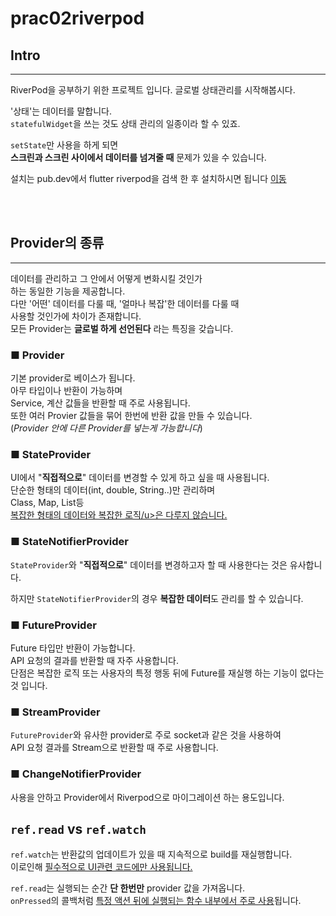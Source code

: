 # prac02riverpod

## Intro

---

RiverPod을 공부하기 위한 프로젝트 입니다.
글로벌 상태관리를 시작해봅시다.

'상태'는 데이터를 말합니다.  
`statefulWidget`을 쓰는 것도 상태 관리의 일종이라 할 수 있죠.

`setState`만 사용을 하게 되면  
**스크린과 스크린 사이에서 데이터를 넘겨줄 때** 문제가 있을 수 있습니다.

설치는 pub.dev에서 flutter riverpod을 검색 한 후 설치하시면 됩니다 [이동](https://pub.dev/packages/flutter_riverpod/install)

<br/>
<br/>

## Provider의 종류

---

데이터를 관리하고 그 안에서 어떻게 변화시킬 것인가  
하는 동일한 기능을 제공합니다.  
다만 '어떤' 데이터를 다룰 때, '얼마나 복잡'한 데이터를 다룰 때  
사용할 것인가에 차이가 존재합니다.  
모든 Provider는 **글로벌 하게 선언된다** 라는 특징을 갖습니다.

### ■ Provider

기본 provider로 베이스가 됩니다.  
아무 타입이나 반환이 가능하며  
Service, 계산 값들을 반환할 때 주로 사용됩니다.  
또한 여러 Provier 값들을 묶어 한번에 반환 값을 만들 수 있습니다.  
(_Provider 안에 다른 Provider를 넣는게 가능합니다_)

### ■ StateProvider

UI에서 "**직접적으로**" 데이터를 변경할 수 있게 하고 싶을 때 사용됩니다.  
단순한 형태의 데이터(int, double, String..)만 관리하며  
Class, Map, List등  
<u>복잡한 형태의 데이터와 복잡한 로직/u>은 다루지 않습니다.</u>

### ■ StateNotifierProvider

`StateProvider`와 "**직접적으로**" 데이터를 변경하고자 할 때 사용한다는 것은 유사합니다.

하지만 `StateNotifierProvider`의 경우 **복잡한 데이터**도 관리를 할 수 있습니다.

### ■ FutureProvider

Future 타입만 반환이 가능합니다.  
API 요청의 결과를 반환할 때 자주 사용합니다.  
단점은 복잡한 로직 또는 사용자의 특정 행동 뒤에
Future를 재실행 하는 기능이 없다는 것 입니다.

### ■ StreamProvider

`FutureProvider`와 유사한 provider로 주로 socket과 같은 것을 사용하여  
API 요청 결과를 Stream으로 반환할 때 주로 사용합니다.

### ■ ChangeNotifierProvider

사용을 안하고 Provider에서 Riverpod으로 마이그레이션 하는 용도입니다.

## `ref.read` vs `ref.watch`

`ref.watch`는 반환값의 업데이트가 있을 때 지속적으로 build를 재실행합니다.  
이로인해 <u>필수적으로 UI관련 코드에만 사용됩니다.</u>

`ref.read`는 실행되는 순간 **단 한번만** provider 값을 가져옵니다.  
`onPressed`의 콜백처럼 <u>특정 액션 뒤에 실행되는 함수 내부에서 주로 사용</u>됩니다.
